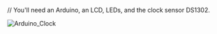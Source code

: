 // You'll need an Arduino, an LCD, LEDs, and the clock sensor DS1302.

![Arduino_Clock](https://github.com/user-attachments/assets/9d54221b-5c31-46b6-a852-54fd269a833b)
